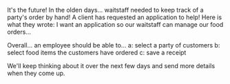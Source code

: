 It's the future! In the olden days... waitstaff needed to keep track of a party's order by hand!
A client has requested an application to help!
Here is what they wrote:
I want an application so our waitstaff can manage our food orders...

Overall... an employee should be able to...
  a: select a party of customers
  b: select food items the customers have ordered
  c: save a receipt

We'll keep thinking about it over the next few days and send more details when they come up.